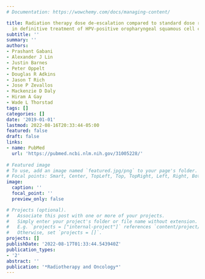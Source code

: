 ```yaml
---
# Documentation: https://wowchemy.com/docs/managing-content/

title: Radiation therapy dose de-escalation compared to standard dose radiation therapy
  in definitive treatment of HPV-positive oropharyngeal squamous cell carcinoma
subtitle: ''
summary: ''
authors:
- Prashant Gabani
- Alexander J Lin
- Justin Barnes
- Peter Oppelt
- Douglas R Adkins
- Jason T Rich
- Jose P Zevallos
- Mackenzie D Daly
- Hiram A Gay
- Wade L Thorstad
tags: []
categories: []
date: '2019-01-01'
lastmod: 2022-08-16T20:33:44-05:00
featured: false
draft: false
links:
- name: PubMed
  url: 'https://pubmed.ncbi.nlm.nih.gov/31005228/'
  
# Featured image
# To use, add an image named `featured.jpg/png` to your page's folder.
# Focal points: Smart, Center, TopLeft, Top, TopRight, Left, Right, BottomLeft, Bottom, BottomRight.
image:
  caption: ''
  focal_point: ''
  preview_only: false

# Projects (optional).
#   Associate this post with one or more of your projects.
#   Simply enter your project's folder or file name without extension.
#   E.g. `projects = ["internal-project"]` references `content/project/deep-learning/index.md`.
#   Otherwise, set `projects = []`.
projects: []
publishDate: '2022-08-17T01:33:44.543940Z'
publication_types:
- '2'
abstract: ''
publication: '*Radiotherapy and Oncology*'
---
```

